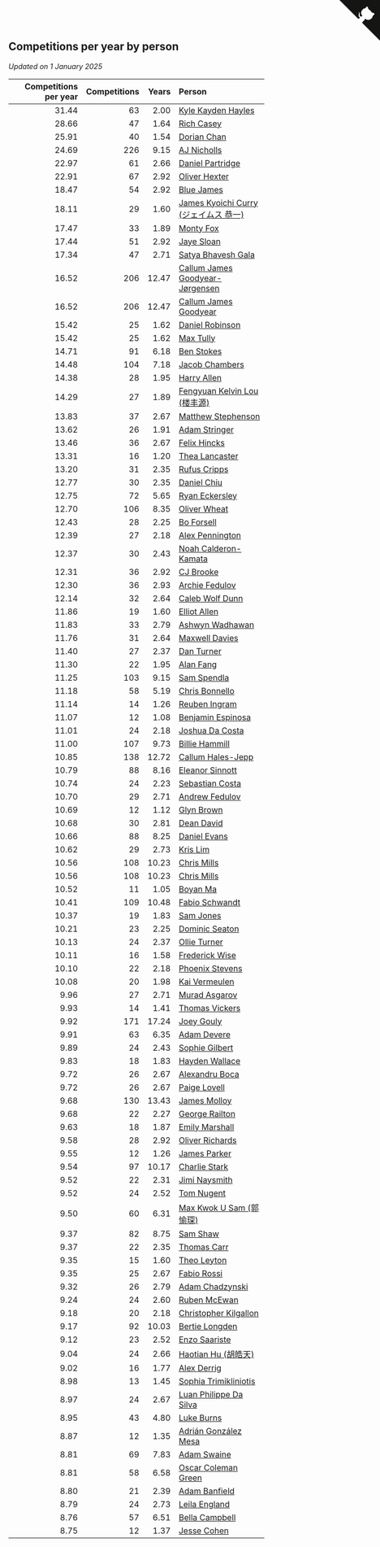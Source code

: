 ## Competitions per year by person

*Updated on  1 January 2025*

| Competitions per year | Competitions | Years | Person |
| ---: | ---: | ---: | :--- |
| 31.44 | 63 | 2.00 | [Kyle Kayden Hayles](https://www.worldcubeassociation.org/persons/2022HAYL02) |
| 28.66 | 47 | 1.64 | [Rich Casey](https://www.worldcubeassociation.org/persons/2023CASE06) |
| 25.91 | 40 | 1.54 | [Dorian Chan](https://www.worldcubeassociation.org/persons/2023DORI01) |
| 24.69 | 226 | 9.15 | [AJ Nicholls](https://www.worldcubeassociation.org/persons/2015NICH04) |
| 22.97 | 61 | 2.66 | [Daniel Partridge](https://www.worldcubeassociation.org/persons/2022PART02) |
| 22.91 | 67 | 2.92 | [Oliver Hexter](https://www.worldcubeassociation.org/persons/2022HEXT01) |
| 18.47 | 54 | 2.92 | [Blue James](https://www.worldcubeassociation.org/persons/2022JAME01) |
| 18.11 | 29 | 1.60 | [James Kyoichi Curry (ジェイムス 恭一)](https://www.worldcubeassociation.org/persons/2023CURR06) |
| 17.47 | 33 | 1.89 | [Monty Fox](https://www.worldcubeassociation.org/persons/2023FOXM01) |
| 17.44 | 51 | 2.92 | [Jaye Sloan](https://www.worldcubeassociation.org/persons/2022SLOA01) |
| 17.34 | 47 | 2.71 | [Satya Bhavesh Gala](https://www.worldcubeassociation.org/persons/2022GALA03) |
| 16.52 | 206 | 12.47 | [Callum James Goodyear-Jørgensen](https://www.worldcubeassociation.org/persons/2012GOOD02) |
| 16.52 | 206 | 12.47 | [Callum James Goodyear](https://www.worldcubeassociation.org/persons/2012GOOD02) |
| 15.42 | 25 | 1.62 | [Daniel Robinson](https://www.worldcubeassociation.org/persons/2023ROBI10) |
| 15.42 | 25 | 1.62 | [Max Tully](https://www.worldcubeassociation.org/persons/2023TULL04) |
| 14.71 | 91 | 6.18 | [Ben Stokes](https://www.worldcubeassociation.org/persons/2018STOK01) |
| 14.48 | 104 | 7.18 | [Jacob Chambers](https://www.worldcubeassociation.org/persons/2017CHAM09) |
| 14.38 | 28 | 1.95 | [Harry Allen](https://www.worldcubeassociation.org/persons/2023ALLE01) |
| 14.29 | 27 | 1.89 | [Fengyuan Kelvin Lou (楼丰源)](https://www.worldcubeassociation.org/persons/2023LOUF01) |
| 13.83 | 37 | 2.67 | [Matthew Stephenson](https://www.worldcubeassociation.org/persons/2022STEP04) |
| 13.62 | 26 | 1.91 | [Adam Stringer](https://www.worldcubeassociation.org/persons/2023STRI02) |
| 13.46 | 36 | 2.67 | [Felix Hincks](https://www.worldcubeassociation.org/persons/2022HINC01) |
| 13.31 | 16 | 1.20 | [Thea Lancaster](https://www.worldcubeassociation.org/persons/2023LANC06) |
| 13.20 | 31 | 2.35 | [Rufus Cripps](https://www.worldcubeassociation.org/persons/2022CRIP01) |
| 12.77 | 30 | 2.35 | [Daniel Chiu](https://www.worldcubeassociation.org/persons/2022CHIU06) |
| 12.75 | 72 | 5.65 | [Ryan Eckersley](https://www.worldcubeassociation.org/persons/2019ECKE02) |
| 12.70 | 106 | 8.35 | [Oliver Wheat](https://www.worldcubeassociation.org/persons/2016WHEA01) |
| 12.43 | 28 | 2.25 | [Bo Forsell](https://www.worldcubeassociation.org/persons/2022FORS06) |
| 12.39 | 27 | 2.18 | [Alex Pennington](https://www.worldcubeassociation.org/persons/2022PENN04) |
| 12.37 | 30 | 2.43 | [Noah Calderon-Kamata](https://www.worldcubeassociation.org/persons/2022CALD07) |
| 12.31 | 36 | 2.92 | [CJ Brooke](https://www.worldcubeassociation.org/persons/2022BROO02) |
| 12.30 | 36 | 2.93 | [Archie Fedulov](https://www.worldcubeassociation.org/persons/2022FEDU01) |
| 12.14 | 32 | 2.64 | [Caleb Wolf Dunn](https://www.worldcubeassociation.org/persons/2022DUNN03) |
| 11.86 | 19 | 1.60 | [Elliot Allen](https://www.worldcubeassociation.org/persons/2023ALLE16) |
| 11.83 | 33 | 2.79 | [Ashwyn Wadhawan](https://www.worldcubeassociation.org/persons/2022WADH02) |
| 11.76 | 31 | 2.64 | [Maxwell Davies](https://www.worldcubeassociation.org/persons/2022DAVI11) |
| 11.40 | 27 | 2.37 | [Dan Turner](https://www.worldcubeassociation.org/persons/2022TURN10) |
| 11.30 | 22 | 1.95 | [Alan Fang](https://www.worldcubeassociation.org/persons/2023FANG02) |
| 11.25 | 103 | 9.15 | [Sam Spendla](https://www.worldcubeassociation.org/persons/2015SPEN01) |
| 11.18 | 58 | 5.19 | [Chris Bonnello](https://www.worldcubeassociation.org/persons/2019BONN05) |
| 11.14 | 14 | 1.26 | [Reuben Ingram](https://www.worldcubeassociation.org/persons/2023INGR05) |
| 11.07 | 12 | 1.08 | [Benjamin Espinosa](https://www.worldcubeassociation.org/persons/2023ESPI36) |
| 11.01 | 24 | 2.18 | [Joshua Da Costa](https://www.worldcubeassociation.org/persons/2022COST18) |
| 11.00 | 107 | 9.73 | [Billie Hammill](https://www.worldcubeassociation.org/persons/2015HAMM01) |
| 10.85 | 138 | 12.72 | [Callum Hales-Jepp](https://www.worldcubeassociation.org/persons/2012HALE01) |
| 10.79 | 88 | 8.16 | [Eleanor Sinnott](https://www.worldcubeassociation.org/persons/2016SINN01) |
| 10.74 | 24 | 2.23 | [Sebastian Costa](https://www.worldcubeassociation.org/persons/2022COST12) |
| 10.70 | 29 | 2.71 | [Andrew Fedulov](https://www.worldcubeassociation.org/persons/2022FEDU02) |
| 10.69 | 12 | 1.12 | [Glyn Brown](https://www.worldcubeassociation.org/persons/2023BROW47) |
| 10.68 | 30 | 2.81 | [Dean David](https://www.worldcubeassociation.org/persons/2022DAVI06) |
| 10.66 | 88 | 8.25 | [Daniel Evans](https://www.worldcubeassociation.org/persons/2016EVAN06) |
| 10.62 | 29 | 2.73 | [Kris Lim](https://www.worldcubeassociation.org/persons/2022LIMK01) |
| 10.56 | 108 | 10.23 | [Chris Mills](https://www.worldcubeassociation.org/persons/2014MILL04) |
| 10.56 | 108 | 10.23 | [Chris Mills](https://www.worldcubeassociation.org/persons/2014MILL04) |
| 10.52 | 11 | 1.05 | [Boyan Ma](https://www.worldcubeassociation.org/persons/2023MABO02) |
| 10.41 | 109 | 10.48 | [Fabio Schwandt](https://www.worldcubeassociation.org/persons/2014SCHW02) |
| 10.37 | 19 | 1.83 | [Sam Jones](https://www.worldcubeassociation.org/persons/2023JONE09) |
| 10.21 | 23 | 2.25 | [Dominic Seaton](https://www.worldcubeassociation.org/persons/2022SEAT02) |
| 10.13 | 24 | 2.37 | [Ollie Turner](https://www.worldcubeassociation.org/persons/2022TURN11) |
| 10.11 | 16 | 1.58 | [Frederick Wise](https://www.worldcubeassociation.org/persons/2023WISE03) |
| 10.10 | 22 | 2.18 | [Phoenix Stevens](https://www.worldcubeassociation.org/persons/2022STEV09) |
| 10.08 | 20 | 1.98 | [Kai Vermeulen](https://www.worldcubeassociation.org/persons/2023VERM01) |
| 9.96 | 27 | 2.71 | [Murad Asgarov](https://www.worldcubeassociation.org/persons/2022ASGA01) |
| 9.93 | 14 | 1.41 | [Thomas Vickers](https://www.worldcubeassociation.org/persons/2023VICK03) |
| 9.92 | 171 | 17.24 | [Joey Gouly](https://www.worldcubeassociation.org/persons/2007GOUL01) |
| 9.91 | 63 | 6.35 | [Adam Devere](https://www.worldcubeassociation.org/persons/2018DEVE02) |
| 9.89 | 24 | 2.43 | [Sophie Gilbert](https://www.worldcubeassociation.org/persons/2022GILB05) |
| 9.83 | 18 | 1.83 | [Hayden Wallace](https://www.worldcubeassociation.org/persons/2023WALL05) |
| 9.72 | 26 | 2.67 | [Alexandru Boca](https://www.worldcubeassociation.org/persons/2022BOCA01) |
| 9.72 | 26 | 2.67 | [Paige Lovell](https://www.worldcubeassociation.org/persons/2022LOVE06) |
| 9.68 | 130 | 13.43 | [James Molloy](https://www.worldcubeassociation.org/persons/2011MOLL01) |
| 9.68 | 22 | 2.27 | [George Railton](https://www.worldcubeassociation.org/persons/2022RAIL01) |
| 9.63 | 18 | 1.87 | [Emily Marshall](https://www.worldcubeassociation.org/persons/2023MARS02) |
| 9.58 | 28 | 2.92 | [Oliver Richards](https://www.worldcubeassociation.org/persons/2022RICH02) |
| 9.55 | 12 | 1.26 | [James Parker](https://www.worldcubeassociation.org/persons/2023PARK57) |
| 9.54 | 97 | 10.17 | [Charlie Stark](https://www.worldcubeassociation.org/persons/2014STAR05) |
| 9.52 | 22 | 2.31 | [Jimi Naysmith](https://www.worldcubeassociation.org/persons/2022NAYS02) |
| 9.52 | 24 | 2.52 | [Tom Nugent](https://www.worldcubeassociation.org/persons/2022NUGE01) |
| 9.50 | 60 | 6.31 | [Max Kwok U Sam (郭愉琛)](https://www.worldcubeassociation.org/persons/2018SAMK01) |
| 9.37 | 82 | 8.75 | [Sam Shaw](https://www.worldcubeassociation.org/persons/2016SHAW02) |
| 9.37 | 22 | 2.35 | [Thomas Carr](https://www.worldcubeassociation.org/persons/2022CARR18) |
| 9.35 | 15 | 1.60 | [Theo Leyton](https://www.worldcubeassociation.org/persons/2023LEYT01) |
| 9.35 | 25 | 2.67 | [Fabio Rossi](https://www.worldcubeassociation.org/persons/2022ROSS02) |
| 9.32 | 26 | 2.79 | [Adam Chadzynski](https://www.worldcubeassociation.org/persons/2022CHAD02) |
| 9.24 | 24 | 2.60 | [Ruben McEwan](https://www.worldcubeassociation.org/persons/2022MCEW01) |
| 9.18 | 20 | 2.18 | [Christopher Kilgallon](https://www.worldcubeassociation.org/persons/2022KILG02) |
| 9.17 | 92 | 10.03 | [Bertie Longden](https://www.worldcubeassociation.org/persons/2014LONG06) |
| 9.12 | 23 | 2.52 | [Enzo Saariste](https://www.worldcubeassociation.org/persons/2022SAAR02) |
| 9.04 | 24 | 2.66 | [Haotian Hu (胡皓天)](https://www.worldcubeassociation.org/persons/2022HUHA01) |
| 9.02 | 16 | 1.77 | [Alex Derrig](https://www.worldcubeassociation.org/persons/2023DERR02) |
| 8.98 | 13 | 1.45 | [Sophia Trimikliniotis](https://www.worldcubeassociation.org/persons/2023TRIM03) |
| 8.97 | 24 | 2.67 | [Luan Philippe Da Silva](https://www.worldcubeassociation.org/persons/2022SILV08) |
| 8.95 | 43 | 4.80 | [Luke Burns](https://www.worldcubeassociation.org/persons/2020BURN06) |
| 8.87 | 12 | 1.35 | [Adrián González Mesa](https://www.worldcubeassociation.org/persons/2023MESA03) |
| 8.81 | 69 | 7.83 | [Adam Swaine](https://www.worldcubeassociation.org/persons/2017SWAI01) |
| 8.81 | 58 | 6.58 | [Oscar Coleman Green](https://www.worldcubeassociation.org/persons/2018GREE09) |
| 8.80 | 21 | 2.39 | [Adam Banfield](https://www.worldcubeassociation.org/persons/2022BANF01) |
| 8.79 | 24 | 2.73 | [Leila England](https://www.worldcubeassociation.org/persons/2022ENGL01) |
| 8.76 | 57 | 6.51 | [Bella Campbell](https://www.worldcubeassociation.org/persons/2018CAMP17) |
| 8.75 | 12 | 1.37 | [Jesse Cohen](https://www.worldcubeassociation.org/persons/2023COHE05) |


<a href="https://github.com/simonkellly/wca_statistics_uk" class="github-corner" aria-label="View source on Github"><svg width="80" height="80" viewBox="0 0 250 250" style="fill:#151513; color:#fff; position: absolute; top: 0; border: 0; right: 0;" aria-hidden="true"><path d="M0,0 L115,115 L130,115 L142,142 L250,250 L250,0 Z"></path><path d="M128.3,109.0 C113.8,99.7 119.0,89.6 119.0,89.6 C122.0,82.7 120.5,78.6 120.5,78.6 C119.2,72.0 123.4,76.3 123.4,76.3 C127.3,80.9 125.5,87.3 125.5,87.3 C122.9,97.6 130.6,101.9 134.4,103.2" fill="currentColor" style="transform-origin: 130px 106px;" class="octo-arm"></path><path d="M115.0,115.0 C114.9,115.1 118.7,116.5 119.8,115.4 L133.7,101.6 C136.9,99.2 139.9,98.4 142.2,98.6 C133.8,88.0 127.5,74.4 143.8,58.0 C148.5,53.4 154.0,51.2 159.7,51.0 C160.3,49.4 163.2,43.6 171.4,40.1 C171.4,40.1 176.1,42.5 178.8,56.2 C183.1,58.6 187.2,61.8 190.9,65.4 C194.5,69.0 197.7,73.2 200.1,77.6 C213.8,80.2 216.3,84.9 216.3,84.9 C212.7,93.1 206.9,96.0 205.4,96.6 C205.1,102.4 203.0,107.8 198.3,112.5 C181.9,128.9 168.3,122.5 157.7,114.1 C157.9,116.9 156.7,120.9 152.7,124.9 L141.0,136.5 C139.8,137.7 141.6,141.9 141.8,141.8 Z" fill="currentColor" class="octo-body"></path></svg></a><style>.github-corner:hover .octo-arm{animation:octocat-wave 560ms ease-in-out}@keyframes octocat-wave{0%,100%{transform:rotate(0)}20%,60%{transform:rotate(-25deg)}40%,80%{transform:rotate(10deg)}}@media (max-width:500px){.github-corner:hover .octo-arm{animation:none}.github-corner .octo-arm{animation:octocat-wave 560ms ease-in-out}}</style>
